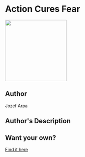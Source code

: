 # Action Cures Fear

<img src="https://cl.ly/52f5920befb2/Image%2525202019-09-19%252520at%2525209.00.09%252520PM.png" width="200" height="200" />

## Author

Jozef Arpa

## Author's Description



## Want your own?

<a href="https://cottonbureau.com/products/action-cures-fear" alt="Buy Now">Find it here</a>
